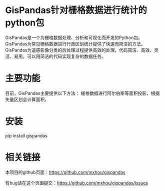 # GisPandas针对栅格数据进行统计的python包
GisPandas是一个为栅格数据处理、分析和可视化而开发的Python包。GisPandas为常见栅格数据进行行政区划统计提供了快速而简洁的方法。GisPandas为遥感影像分类的后处理过程提供高效的处理，代码简洁、高效、灵活、易用，可以用简洁的代码实现复杂的数据任务。
# 主要功能
目前，GisPandas主要提供以下方法：
栅格数据进行阿尔伯斯等面积投影，根据矢量区划会计算面积。
# 安装
pip install gispandas
# 相关链接
本项目的github页面：https://github.com/mxhou/gispandas

有bug请在这个页面提交：https://github.com/mxhou/gispandas/issues

